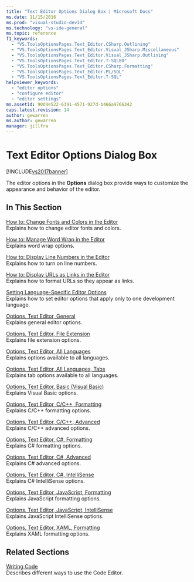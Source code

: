 ```yaml
---
title: "Text Editor Options Dialog Box | Microsoft Docs"
ms.date: 11/15/2016
ms.prod: "visual-studio-dev14"
ms.technology: "vs-ide-general"
ms.topic: reference
f1_keywords: 
  - "VS.ToolsOptionsPages.Text_Editor.CSharp.Outlining"
  - "VS.ToolsOptionsPages.Text_Editor.Visual_JSharp.Miscellaneous"
  - "VS.ToolsOptionsPages.Text_Editor.Visual_JSharp.Outlining"
  - "VS.ToolsOptionsPages.Text_Editor.T-SQL80"
  - "VS.ToolsOptionsPages.Text_Editor.CSharp.Formatting"
  - "VS.ToolsOptionsPages.Text_Editor.PL/SQL"
  - "VS.ToolsOptionsPages.Text_Editor.T-SQL"
helpviewer_keywords: 
  - "editor options"
  - "configure editor"
  - "editor settings"
ms.assetid: 90d4e522-6391-4571-927d-b466a9766342
caps.latest.revision: 14
author: gewarren
ms.author: gewarren
manager: jillfra
---
```

# Text Editor Options Dialog Box
[!INCLUDE[vs2017banner](../../includes/vs2017banner.md)]

  
The editor options in the **Options** dialog box provide ways to customize the appearance and behavior of the editor.  
  
## In This Section  
 [How to: Change Fonts and Colors in the Editor](../../ide/reference/how-to-change-fonts-and-colors-in-the-editor.md)  
 Explains how to change editor fonts and colors.  
  
 [How to: Manage Word Wrap in the Editor](../../ide/reference/how-to-manage-word-wrap-in-the-editor.md)  
 Explains word wrap options.  
  
 [How to: Display Line Numbers in the Editor](../../ide/reference/how-to-display-line-numbers-in-the-editor.md)  
 Explains how to turn on line numbers.  
  
 [How to: Display URLs as Links in the Editor](../../ide/reference/how-to-display-urls-as-links-in-the-editor.md)  
 Explains how to format URLs so they appear as links.  
  
 [Setting Language-Specific Editor Options](../../ide/reference/setting-language-specific-editor-options.md)  
 Explains how to set editor options that apply only to one development language.  
  
 [Options, Text Editor, General](../../ide/reference/options-text-editor-general.md)  
 Explains general editor options.  
  
 [Options, Text Editor, File Extension](../../ide/reference/options-text-editor-file-extension.md)  
 Explains file extension options.  
  
 [Options, Text Editor, All Languages](../../ide/reference/options-text-editor-all-languages.md)  
 Explains options available to all languages.  
  
 [Options, Text Editor, All Languages, Tabs](../../ide/reference/options-text-editor-all-languages-tabs.md)  
 Explains tab options available to all languages.  
  
 [Options, Text Editor, Basic (Visual Basic)](../../ide/reference/options-text-editor-basic-visual-basic.md)  
 Explains Visual Basic options.  
  
 [Options, Text Editor, C/C++, Formatting](../../ide/reference/options-text-editor-c-cpp-formatting.md)  
 Explains C/C++ formatting options.  
  
 [Options, Text Editor, C/C++, Advanced](../../ide/reference/options-text-editor-c-cpp-advanced.md)  
 Explains C/C++ advanced options.  
  
 [Options, Text Editor, C#, Formatting](../../ide/reference/options-text-editor-csharp-formatting.md)  
 Explains C# formatting options.  
  
 [Options, Text Editor, C#, Advanced](../../ide/reference/options-text-editor-csharp-advanced.md)  
 Explains C# advanced options.  
  
 [Options, Text Editor, C#, IntelliSense](../../ide/reference/options-text-editor-csharp-intellisense.md)  
 Explains C# IntelliSense options.  
  
 [Options, Text Editor, JavaScript, Formatting](../../ide/reference/options-text-editor-javascript-formatting.md)  
 Explains JavaScript formatting options.  
  
 [Options, Text Editor, JavaScript, IntelliSense](../../ide/reference/options-text-editor-javascript-intellisense.md)  
 Explains JavaScript IntelliSense options.  
  
 [Options, Text Editor, XAML, Formatting](../../ide/reference/options-text-editor-xaml-formatting.md)  
 Explains XAML formatting options.  
  
## Related Sections  
 [Writing Code](../../ide/writing-code-in-the-code-and-text-editor.md)  
 Describes different ways to use the Code Editor.
